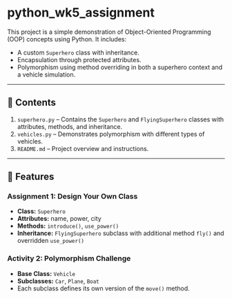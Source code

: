 # python_wk5_assignment
This project is a simple demonstration of Object-Oriented Programming (OOP) concepts using Python. It includes:

- A custom `Superhero` class with inheritance.
- Encapsulation through protected attributes.
- Polymorphism using method overriding in both a superhero context and a vehicle simulation.

---

## 📁 Contents

1. `superhero.py` – Contains the `Superhero` and `FlyingSuperhero` classes with attributes, methods, and inheritance.
2. `vehicles.py` – Demonstrates polymorphism with different types of vehicles.
3. `README.md` – Project overview and instructions.

---

## 🚀 Features

### Assignment 1: Design Your Own Class
- **Class:** `Superhero`
- **Attributes:** name, power, city
- **Methods:** `introduce()`, `use_power()`
- **Inheritance:** `FlyingSuperhero` subclass with additional method `fly()` and overridden `use_power()`

### Activity 2: Polymorphism Challenge
- **Base Class:** `Vehicle`
- **Subclasses:** `Car`, `Plane`, `Boat`
- Each subclass defines its own version of the `move()` method.
